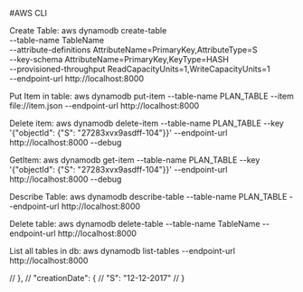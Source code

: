#AWS CLI

Create Table:
aws dynamodb create-table \
--table-name TableName \
--attribute-definitions AttributeName=PrimaryKey,AttributeType=S \
--key-schema AttributeName=PrimaryKey,KeyType=HASH \
--provisioned-throughput ReadCapacityUnits=1,WriteCapacityUnits=1 \
--endpoint-url http://localhost:8000


Put Item in table:
aws dynamodb put-item --table-name PLAN_TABLE --item file://item.json --endpoint-url http://localhost:8000


Delete item:
aws dynamodb delete-item --table-name PLAN_TABLE --key '{"objectId": {"S": "27283xvx9asdff-104"}}' --endpoint-url http://localhost:8000 --debug

GetItem:
aws dynamodb get-item --table-name PLAN_TABLE --key '{"objectId": {"S": "27283xvx9asdff-104"}}' --endpoint-url http://localhost:8000 --debug

Describe Table:
aws dynamodb describe-table --table-name PLAN_TABLE --endpoint-url http://localhost:8000

Delete table:
aws dynamodb delete-table --table-name TableName --endpoint-url http://localhost:8000


List all tables in db:
aws dynamodb list-tables --endpoint-url http://localhost:8000








// },
    // "creationDate": {
    //     "S": "12-12-2017"
    // }